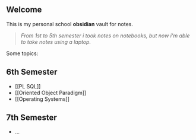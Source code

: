 ## Welcome
This is my personal school **obsidian** vault for notes.

> *From 1st to 5th semester i took notes on notebooks, but now i'm able to take notes using a laptop.*

Some topics:
## 6th Semester
- [[PL SQL]] 
- [[Oriented Object Paradigm]]
- [[Operating Systems]]
## 7th Semester
- ...
